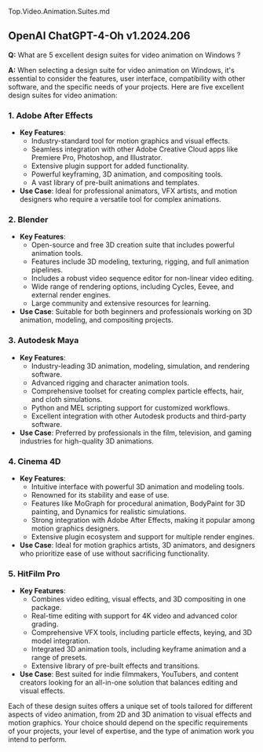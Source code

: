 Top.Video.Animation.Suites.md

## OpenAI ChatGPT-4-Oh v1.2024.206

**Q:** What are 5 excellent design suites for video animation on Windows ?

**A:** When selecting a design suite for video animation on Windows, it's essential to consider the features, user interface, compatibility with other software, and the specific needs of your projects. Here are five excellent design suites for video animation:

### 1. **Adobe After Effects**
   - **Key Features**:
     - Industry-standard tool for motion graphics and visual effects.
     - Seamless integration with other Adobe Creative Cloud apps like Premiere Pro, Photoshop, and Illustrator.
     - Extensive plugin support for added functionality.
     - Powerful keyframing, 3D animation, and compositing tools.
     - A vast library of pre-built animations and templates.
   - **Use Case**: Ideal for professional animators, VFX artists, and motion designers who require a versatile tool for complex animations.

### 2. **Blender**
   - **Key Features**:
     - Open-source and free 3D creation suite that includes powerful animation tools.
     - Features include 3D modeling, texturing, rigging, and full animation pipelines.
     - Includes a robust video sequence editor for non-linear video editing.
     - Wide range of rendering options, including Cycles, Eevee, and external render engines.
     - Large community and extensive resources for learning.
   - **Use Case**: Suitable for both beginners and professionals working on 3D animation, modeling, and compositing projects.

### 3. **Autodesk Maya**
   - **Key Features**:
     - Industry-leading 3D animation, modeling, simulation, and rendering software.
     - Advanced rigging and character animation tools.
     - Comprehensive toolset for creating complex particle effects, hair, and cloth simulations.
     - Python and MEL scripting support for customized workflows.
     - Excellent integration with other Autodesk products and third-party software.
   - **Use Case**: Preferred by professionals in the film, television, and gaming industries for high-quality 3D animations.

### 4. **Cinema 4D**
   - **Key Features**:
     - Intuitive interface with powerful 3D animation and modeling tools.
     - Renowned for its stability and ease of use.
     - Features like MoGraph for procedural animation, BodyPaint for 3D painting, and Dynamics for realistic simulations.
     - Strong integration with Adobe After Effects, making it popular among motion graphics designers.
     - Extensive plugin ecosystem and support for multiple render engines.
   - **Use Case**: Ideal for motion graphics artists, 3D animators, and designers who prioritize ease of use without sacrificing functionality.

### 5. **HitFilm Pro**
   - **Key Features**:
     - Combines video editing, visual effects, and 3D compositing in one package.
     - Real-time editing with support for 4K video and advanced color grading.
     - Comprehensive VFX tools, including particle effects, keying, and 3D model integration.
     - Integrated 3D animation tools, including keyframe animation and a range of presets.
     - Extensive library of pre-built effects and transitions.
   - **Use Case**: Best suited for indie filmmakers, YouTubers, and content creators looking for an all-in-one solution that balances editing and visual effects.

Each of these design suites offers a unique set of tools tailored for different aspects of video animation, from 2D and 3D animation to visual effects and motion graphics. Your choice should depend on the specific requirements of your projects, your level of expertise, and the type of animation work you intend to perform.
